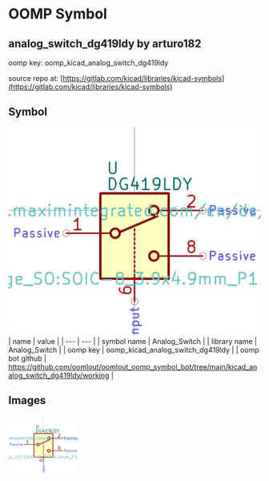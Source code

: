 # OOMP Symbol  
## analog_switch_dg419ldy  by arturo182  
  
oomp key: oomp_kicad_analog_switch_dg419ldy  
  
source repo at: [https://gitlab.com/kicad/libraries/kicad-symbols](https://gitlab.com/kicad/libraries/kicad-symbols)  
## Symbol  
  
[![working.png](working_600.png)](working.png)  
| name | value | 
| --- | --- | 
| symbol name | Analog_Switch | 
| library name | Analog_Switch | 
| oomp key | oomp_kicad_analog_switch_dg419ldy | 
| oomp bot github | https://github.com/oomlout/oomlout_oomp_symbol_bot/tree/main/kicad_analog_switch_dg419ldy/working | 
## Images  
  
[![working.png](working_140.png)](working.png)  

